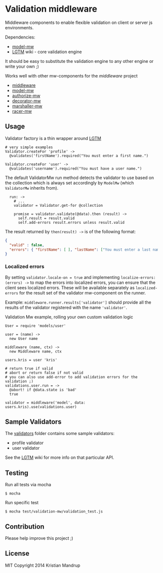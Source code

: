 # Validation middleware

Middleware components to enable flexible validation on client or server js environments.

Dependencies:  

* [model-mw](https://github.com/kristianmandrup/model-mw) 
* [LGTM](https://github.com/square/lgtm/wiki) wiki - core validation engine

It should be easy to substitute the validation engine to any other engine or write your own ;)

Works well with other mw-components for the *middleware* project

* [middleware](https://github.com/kristianmandrup/middleware)
* [model-mw](https://github.com/kristianmandrup/model-mw)
* [authorize-mw](https://github.com/kristianmandrup/authorize-mw)
* [decorator-mw](https://github.com/kristianmandrup/decorator-mw)
* [marshaller-mw](https://github.com/kristianmandrup/marshaller-mw)
* [racer-mw](https://github.com/kristianmandrup/racer-mw)

## Usage

Validator factory is a thin wrapper around [LGTM](https://github.com/square/lgtm)

```LiveScript
# very simple examples
Validator.createFor 'profile' ->
  @validates('firstName').required("You must enter a first name.")

Validator.createFor 'user' ->
  @validates('username').required("You must have a user name.")
```

The default ValidatorMw run method detects the validator to use based on the collection
  which is always set accordingly by `ModelMw` (which `ValidatorMw` inherits from).

```LiveScript
  run: ->
    # ...
    validator = Validator.get-for @collection

    promise = validator.validate(@data).then (result) ->
      self.result = result.valid
      self.add-errors result.errors unless result.valid

```

The result returned by `then(result) ->` is of the following format:

```json
{
  "valid" : false,
  "errors": { "firstName": [ ], "lastName": ["You must enter a last name."] }
}
```


### Localized errors

By setting `validator.locale-on = true` and implementing `localize-errors: (errors) ->` to map the errors into localized errors, you can ensure that the client sees localized errors. These will be available separately as `localized-errors` for the result set of the validator mw-component on the runner.

Example: `middleware.runner.results['validator']` should provide all the results of the validator registered with the name `'validator'`.

Validation Mw example, rolling your own custom validation logic

```LiveScript
User = require 'models/user'

user = (name) ->
  new User name

middleware (name, ctx) ->
  new Middleware name, ctx

users.kris = user 'kris'

# return true if valid
# abort or return false if not valid
# you can also use add-error to add validation errors for the validation ;)
validations.user.run = ->
  @abort! if @data.state is 'bad'
  true

validator = middleware('model', data: users.kris).use(validations.user)
```

## Sample Validators

The [validators](https://github.com/kristianmandrup/validator-mw/tree/master/test/validators) folder contains some sample validators:

* profile validator
* user validator

See the [LGTM](https://github.com/square/lgtm/wiki) wiki for more info on that particular API.

## Testing

Run all tests via mocha

`$ mocha`

Run specific test

`$ mocha test/validation-mw/validation_test.js`

## Contribution

Please help improve this project ;)

## License

MIT
Copyright 2014 Kristian Mandrup
